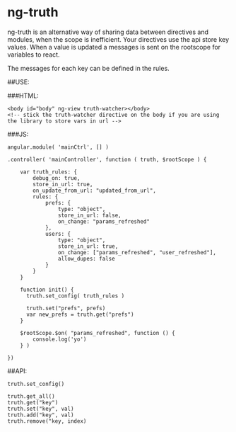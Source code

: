 # ng-truth
ng-truth is an alternative way of sharing data between directives and modules, when the scope is inefficient. Your directives use the api store key values. When a value is updated a messages is sent on the rootscope for variables to react.

The messages for each key can be defined in the rules.

##USE:

###HTML:
```
<body id="body" ng-view truth-watcher></body>
<!-- stick the truth-watcher directive on the body if you are using the library to store vars in url -->
```

###JS:
```
angular.module( 'mainCtrl', [] )

.controller( 'mainController', function ( truth, $rootScope ) {

    var truth_rules: {
        debug_on: true,
        store_in_url: true,
        on_update_from_url: "updated_from_url",
        rules: {
            prefs: {
                type: "object",
                store_in_url: false,
                on_change: "params_refreshed"
            },
            users: {
                type: "object",
                store_in_url: true,
                on_change: ["params_refreshed", "user_refreshed"],
                allow_dupes: false
            }
        }
    }

    function init() {
      truth.set_config( truth_rules )

      truth.set("prefs", prefs)
      var new_prefs = truth.get("prefs")
    }

    $rootScope.$on( "params_refreshed", function () {
        console.log('yo')
    } )
    
})

```

##API:

```
truth.set_config()

truth.get_all()
truth.get("key")
truth.set("key", val)
truth.add("key", val)
truth.remove("key, index)

```
